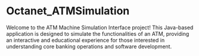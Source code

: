 # Octanet_ATMSimulation
Welcome to the ATM Machine Simulation Interface project! This Java-based application is designed to simulate the functionalities of an ATM, providing an interactive and educational experience for those interested in understanding core banking operations and software development.
